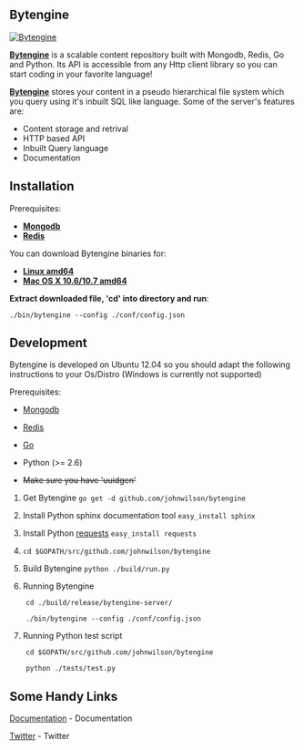 ## Bytengine

[![Bytengine](http://www.bytengine.com/static/img/logo.jpg)](http://www.bytengine.com)

**[Bytengine](http://www.bytengine.com/ "Bytengine")** is a scalable content repository built with
Mongodb, Redis, Go and Python.
Its API is accessible from any Http client library so you can start coding in your favorite language!

**[Bytengine](http://www.bytengine.com/ "Bytengine")** stores your content in a pseudo hierarchical 
file system which you query using it's inbuilt SQL like language.
Some of the server's features are:

* Content storage and retrival
* HTTP based API
* Inbuilt Query language
* Documentation

## Installation

Prerequisites:

* **[Mongodb](http://docs.mongodb.org/manual/installation/ "Mongodb")**
* **[Redis](http://redis.io/download "Redis")**

You can download Bytengine binaries for:

* **[Linux amd64](http://dl.bintray.com/johnwilson/Bytengine/bytengine-server-linux64-0.1.zip "Linux amd64")**
* **[Mac OS X 10.6/10.7 amd64](http://dl.bintray.com/johnwilson/Bytengine/bytengine-server-osx64-0.1.zip "Mac OS X 10.6/10.7 amd64")**

**Extract downloaded file, 'cd' into directory and run**:

`./bin/bytengine --config ./conf/config.json`

## Development

Bytengine is developed on Ubuntu 12.04 so you should adapt the following instructions
to your Os/Distro (Windows is currently not supported)

Prerequisites:

* [Mongodb](http://docs.mongodb.org/manual/installation/ "Mongodb")

* [Redis](http://redis.io/download "Redis")

* [Go](http://golang.org/doc/install "Go")

* Python (>= 2.6)

* ~~Make sure you have 'uuidgen'~~

1. Get Bytengine `go get -d github.com/johnwilson/bytengine`

2. Install Python sphinx documentation tool `easy_install sphinx`

3. Install Python [requests](http://docs.python-requests.org/en/latest/ "requests") `easy_install requests`

4. `cd $GOPATH/src/github.com/johnwilson/bytengine`

5. Build Bytengine `python ./build/run.py`

6. Running Bytengine
```
	cd ./build/release/bytengine-server/

	./bin/bytengine --config ./conf/config.json
```

7. Running Python test script
```
	cd $GOPATH/src/github.com/johnwilson/bytengine

	python ./tests/test.py
```

## Some Handy Links

[Documentation](https://bytengine.readthedocs.org/en/latest/) - Documentation

[Twitter](https://twitter.com/bytengine) - Twitter

